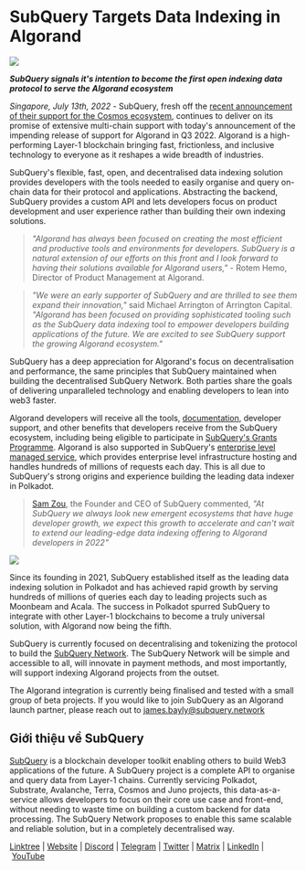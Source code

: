 # SubQuery Targets Data Indexing in Algorand

![](https://miro.medium.com/max/1400/0*D8L463hl0G8Ho9fN)

**_SubQuery signals it's intention to become the first open indexing data protocol to serve the Algorand ecosystem_**

*Singapore, July 13th, 2022* - SubQuery, fresh off the [recent announcement of their support for the Cosmos ecosystem](./20220609-juno-cosmos.md), continues to deliver on its promise of extensive multi-chain support with today's announcement of the impending release of support for Algorand in Q3 2022. Algorand is a high-performing Layer-1 blockchain bringing fast, frictionless, and inclusive technology to everyone as it reshapes a wide breadth of industries.

SubQuery's flexible, fast, open, and decentralised data indexing solution provides developers with the tools needed to easily organise and query on-chain data for their protocol and applications. Abstracting the backend, SubQuery provides a custom API and lets developers focus on product development and user experience rather than building their own indexing solutions.

> _"Algorand has always been focused on creating the most efficient and productive tools and environments for developers. SubQuery is a natural extension of our efforts on this front and I look forward to having their solutions available for Algorand users,"_ - Rotem Hemo, Director of Product Management at Algorand.

> _"We were an early supporter of SubQuery and are thrilled to see them expand their innovation,"_ said Michael Arrington of Arrington Capital. _"Algorand has been focused on providing sophisticated tooling such as the SubQuery data indexing tool to empower developers building applications of the future. We are excited to see SubQuery support the growing Algorand ecosystem."_

SubQuery has a deep appreciation for Algorand's focus on decentralisation and performance, the same principles that SubQuery maintained when building the decentralised SubQuery Network. Both parties share the goals of delivering unparalleled technology and enabling developers to lean into web3 faster.

Algorand developers will receive all the tools, [documentation](https://academy.subquery.network/), developer support, and other benefits that developers receive from the SubQuery ecosystem, including being eligible to participate in [SubQuery's Grants Programme](https://subquery.network/grants). Algorand is also supported in SubQuery's [enterprise level managed service](https://subquery.network/managedservices), which provides enterprise level infrastructure hosting and handles hundreds of millions of requests each day. This is all due to SubQuery's strong origins and experience building the leading data indexer in Polkadot.

> [Sam Zou](https://twitter.com/zoujialiu), the Founder and CEO of SubQuery commented, *"At SubQuery we always look new emergent ecosystems that have huge developer growth, we expect this growth to accelerate and can't wait to extend our leading-edge data indexing offering to Algorand developers in 2022"*

![](https://miro.medium.com/max/1400/0*hXXkXh94-KnJWgC_)

Since its founding in 2021, SubQuery established itself as the leading data indexing solution in Polkadot and has achieved rapid growth by serving hundreds of millions of queries each day to leading projects such as Moonbeam and Acala. The success in Polkadot spurred SubQuery to integrate with other Layer-1 blockchains to become a truly universal solution, with Algorand now being the fifth.

SubQuery is currently focused on decentralising and tokenizing the protocol to build the [SubQuery Network](https://subquery.network/network). The SubQuery Network will be simple and accessible to all, will innovate in payment methods, and most importantly, will support indexing Algorand projects from the outset.

The Algorand integration is currently being finalised and tested with a small group of beta projects. If you would like to join SubQuery as an Algorand launch partner, please reach out to james.bayly@subquery.network

## Giới thiệu về SubQuery

[SubQuery](https://subquery.network/) is a blockchain developer toolkit enabling others to build Web3 applications of the future. A SubQuery project is a complete API to organise and query data from Layer-1 chains. Currently servicing Polkadot, Substrate, Avalanche, Terra, Cosmos and Juno projects, this data-as-a-service allows developers to focus on their core use case and front-end, without needing to waste time on building a custom backend for data processing. The SubQuery Network proposes to enable this same scalable and reliable solution, but in a completely decentralised way.

​​[Linktree](https://linktr.ee/subquerynetwork) | [Website](https://subquery.network/) | [Discord](https://discord.com/invite/78zg8aBSMG) | [Telegram](https://t.me/subquerynetwork) | [Twitter](https://twitter.com/subquerynetwork) | [Matrix](https://matrix.to/#/#subquery:matrix.org) | [LinkedIn](https://www.linkedin.com/company/subquery) | [YouTube](https://www.youtube.com/channel/UCi1a6NUUjegcLHDFLr7CqLw)
